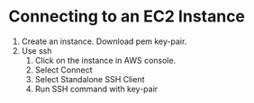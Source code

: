 # Connecting to an EC2 Instance

1. Create an instance. Download pem key-pair.
2. Use ssh
   1. Click on the instance in AWS console.
   2. Select Connect
   3. Select Standalone SSH Client
   4. Run SSH command with key-pair
